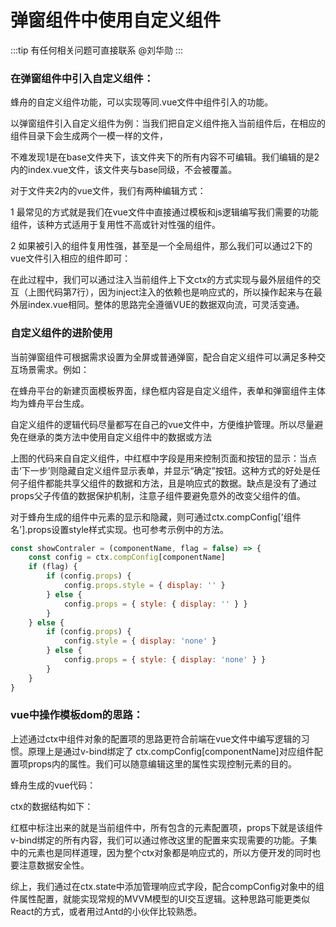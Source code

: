 #  弹窗组件中使用自定义组件
:::tip
有任何相关问题可直接联系 @刘华勋
:::

### 在弹窗组件中引入自定义组件：

蜂舟的自定义组件功能，可以实现等同.vue文件中组件引入的功能。
<drawing-bed src="20240417/image-20240411091752933.png"/>

以弹窗组件引入自定义组件为例：当我们把自定义组件拖入当前组件后，在相应的组件目录下会生成两个一模一样的文件，
<drawing-bed src="20240417/image-20240411091840589.png"/>

不难发现1是在base文件夹下，该文件夹下的所有内容不可编辑。我们编辑的是2内的index.vue文件，该文件夹与base同级，不会被覆盖。

对于文件夹2内的vue文件，我们有两种编辑方式：

1 最常见的方式就是我们在vue文件中直接通过模板和js逻辑编写我们需要的功能组件，该种方式适用于复用性不高或针对性强的组件。

2 如果被引入的组件复用性强，甚至是一个全局组件，那么我们可以通过2下的vue文件引入相应的组件即可：
<drawing-bed src="20240417/image-20240411091853061.png"/>


在此过程中，我们可以通过注入当前组件上下文ctx的方式实现与最外层组件的交互（上图代码第7行），因为inject注入的依赖也是响应式的，所以操作起来与在最外层index.vue相同。整体的思路完全遵循VUE的数据双向流，可灵活变通。

### 自定义组件的进阶使用

当前弹窗组件可根据需求设置为全屏或普通弹窗，配合自定义组件可以满足多种交互场景需求。例如：

在蜂舟平台的新建页面模板界面，绿色框内容是自定义组件，表单和弹窗组件主体均为蜂舟平台生成。
<drawing-bed src="20240417/image-20240412142149753.png"/>
<drawing-bed src="20240417/image-20240412142410650.png"/>


<drawing-bed src="20240417/image-20240412142342098.png"/>


自定义组件的逻辑代码尽量都写在自己的vue文件中，方便维护管理。所以尽量避免在继承的类方法中使用自定义组件中的数据或方法


<drawing-bed src="20240417/image-20240412154408845.png"/>


​     上图的代码来自自定义组件，中红框中字段是用来控制页面和按钮的显示：当点击‘下一步’则隐藏自定义组件显示表单，并显示“确定”按钮。这种方式的好处是任何子组件都能共享父组件的数据和方法，且是响应式的数据。缺点是没有了通过props父子传值的数据保护机制，注意子组件要避免意外的改变父组件的值。



  对于蜂舟生成的组件中元素的显示和隐藏，则可通过ctx.compConfig['组件名'].props设置style样式实现。也可参考示例中的方法。

```js
const showContraler = (componentName, flag = false) => {
    const config = ctx.compConfig[componentName]
    if (flag) {
        if (config.props) {
            config.props.style = { display: '' }
        } else {
            config.props = { style: { display: '' } }
        }
    } else {
        if (config.props) {
            config.style = { display: 'none' }
        } else {
            config.props = { style: { display: 'none' } }
        }
    }
}
```

### vue中操作模板dom的思路：

 上述通过ctx中组件对象的配置项的思路更符合前端在vue文件中编写逻辑的习惯。原理上是通过v-bind绑定了 ctx.compConfig[componentName]对应组件配置项props内的属性。我们可以随意编辑这里的属性实现控制元素的目的。

蜂舟生成的vue代码：
<drawing-bed src="20240417/image-20240415153331362.png"/>


ctx的数据结构如下：
<drawing-bed src="20240417/image-20240415153830244.png"/>


​    红框中标注出来的就是当前组件中，所有包含的元素配置项，props下就是该组件v-bind绑定的所有内容，我们可以通过修改这里的配置来实现需要的功能。子集中的元素也是同样道理，因为整个ctx对象都是响应式的，所以方便开发的同时也要注意数据安全性。

   综上，我们通过在ctx.state中添加管理响应式字段，配合compConfig对象中的组件属性配置，就能实现常规的MVVM模型的UI交互逻辑。这种思路可能更类似React的方式，或者用过Antd的小伙伴比较熟悉。

